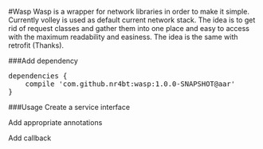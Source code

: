#Wasp
Wasp is a wrapper for network libraries in order to make it simple. Currently volley is used as default current
network stack. The idea is to get rid of request classes and gather them into one place and easy to access with the
maximum readability and easiness. The idea is the same with retrofit (Thanks).

###Add dependency
<pre>
dependencies {
    compile 'com.github.nr4bt:wasp:1.0.0-SNAPSHOT@aar'
}
</pre>

###Usage
Create a service interface


Add appropriate annotations


Add callback